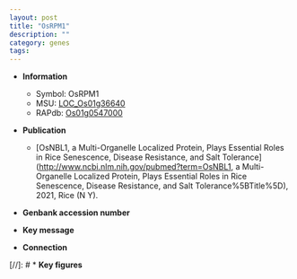 ```yaml
---
layout: post
title: "OsRPM1"
description: ""
category: genes
tags: 
---
```


* **Information**  
    + Symbol: OsRPM1  
    + MSU: [LOC_Os01g36640](http://rice.plantbiology.msu.edu/cgi-bin/ORF_infopage.cgi?orf=LOC_Os01g36640)  
    + RAPdb: [Os01g0547000](http://rapdb.dna.affrc.go.jp/viewer/gbrowse_details/irgsp1?name=Os01g0547000)  

* **Publication**  
    + [OsNBL1, a Multi-Organelle Localized Protein, Plays Essential Roles in Rice Senescence, Disease Resistance, and Salt Tolerance](http://www.ncbi.nlm.nih.gov/pubmed?term=OsNBL1, a Multi-Organelle Localized Protein, Plays Essential Roles in Rice Senescence, Disease Resistance, and Salt Tolerance%5BTitle%5D), 2021, Rice (N Y).

* **Genbank accession number**  

* **Key message**  

* **Connection**  

[//]: # * **Key figures**  



